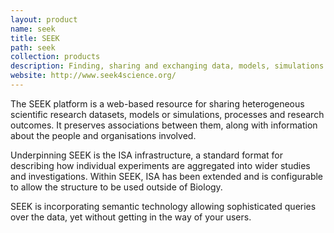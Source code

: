 ```yaml
---
layout: product
name: seek
title: SEEK
path: seek
collection: products
description: Finding, sharing and exchanging data, models, simulations and processes in life sciences
website: http://www.seek4science.org/
---
```


The SEEK platform is a web-based resource for sharing heterogeneous scientific research datasets, models or simulations, processes and research outcomes. It preserves associations between them, along with information about the people and organisations involved.

Underpinning SEEK is the ISA infrastructure, a standard format for describing how individual experiments are aggregated into wider studies and investigations. Within SEEK, ISA has been extended and is configurable to allow the structure to be used outside of Biology.

SEEK is incorporating semantic technology allowing sophisticated queries over the data, yet without getting in the way of your users.